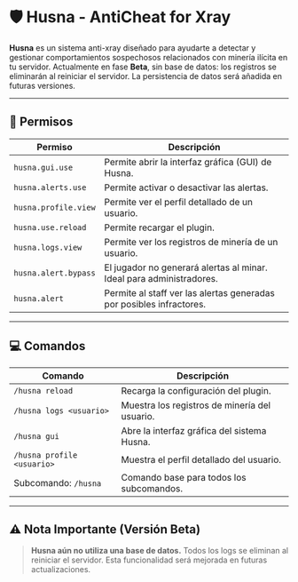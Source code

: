# 🛡️ Husna - AntiCheat for Xray

**Husna** es un sistema anti-xray diseñado para ayudarte a detectar y gestionar comportamientos sospechosos relacionados con minería ilícita en tu servidor. Actualmente en fase **Beta**, sin base de datos: los registros se eliminarán al reiniciar el servidor. La persistencia de datos será añadida en futuras versiones.

---

## 📜 Permisos

| Permiso              | Descripción                                                          |
| -------------------- | -------------------------------------------------------------------- |
| `husna.gui.use`      | Permite abrir la interfaz gráfica (GUI) de Husna.                    |
| `husna.alerts.use`   | Permite activar o desactivar las alertas.                            |
| `husna.profile.view` | Permite ver el perfil detallado de un usuario.                       |
| `husna.use.reload`   | Permite recargar el plugin.                                          |
| `husna.logs.view`    | Permite ver los registros de minería de un usuario.                  |
| `husna.alert.bypass` | El jugador no generará alertas al minar. Ideal para administradores. |
| `husna.alert`        | Permite al staff ver las alertas generadas por posibles infractores. |

---

## 💻 Comandos

| Comando                    | Descripción                                   |
| -------------------------- | --------------------------------------------- |
| `/husna reload`            | Recarga la configuración del plugin.          |
| `/husna logs <usuario>`    | Muestra los registros de minería del usuario. |
| `/husna gui`               | Abre la interfaz gráfica del sistema Husna.   |
| `/husna profile <usuario>` | Muestra el perfil detallado del usuario.      |
| Subcomando: `/husna`       | Comando base para todos los subcomandos.      |

---

## ⚠️ Nota Importante (Versión Beta)

> **Husna aún no utiliza una base de datos.**
> Todos los logs se eliminan al reiniciar el servidor.
> Esta funcionalidad será mejorada en futuras actualizaciones.